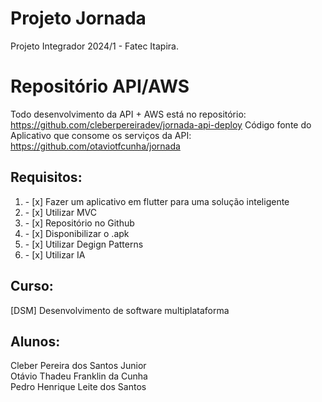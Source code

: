 # Projeto Jornada
Projeto Integrador 2024/1 - Fatec Itapira.

# Repositório API/AWS
Todo desenvolvimento da API + AWS está no repositório: https://github.com/cleberpereiradev/jornada-api-deploy
Código fonte do Aplicativo que consome os serviços da API: https://github.com/otaviotfcunha/jornada

## Requisitos:
<ol>
    <li>- [x] Fazer um aplicativo em flutter para uma solução inteligente​</li>
    <li>- [x] Utilizar MVC</li>
    <li>- [x] Repositório no Github</li>
    <li>- [x] Disponibilizar o .apk</li>
    <li>- [x] Utilizar Degign Patterns</li>
    <li>- [x] Utilizar IA</li>
</ol> 

## Curso:

[DSM] Desenvolvimento de software multiplataforma

## Alunos:

Cleber Pereira dos Santos Junior<br>
Otávio Thadeu Franklin da Cunha<br>
Pedro Henrique Leite dos Santos<br>
